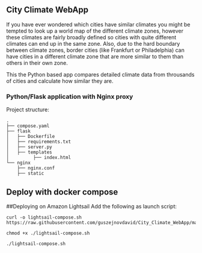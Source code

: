 ## City Climate WebApp

If you have ever wondered which cities have similar climates you might be tempted to look up a world map of the different climate zones, however these climates are fairly broadly defined so cities with quite different climates can end up in the same zone. Also, due to the hard boundary between climate zones, border cities (like Frankfurt or Philadelphia) can have cities in a different climate zone that are more similar to them than others in their own zone. 

This the Python based app compares detailed climate data from throusands of cities and calculate how similar they are.

### Python/Flask application with Nginx proxy

Project structure:
```
.
├── compose.yaml
├── flask
│   ├── Dockerfile
│   ├── requirements.txt
│   ├── server.py
│   ├── templates
│         ├── index.html
└── nginx
    ├── nginx.conf
    ├── static
```

## Deploy with docker compose

##Deploying on Amazon Lightsail
Add the following as launch script:
```
curl -o lightsail-compose.sh https://raw.githubusercontent.com/guszejnovdavid/City_Climate_WebApp/main/lightsail_compose.sh

chmod +x ./lightsail-compose.sh

./lightsail-compose.sh
```